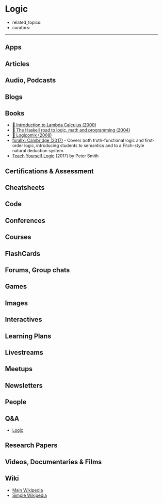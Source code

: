 # Logic

- related_topics:
- curators:

------

## Apps

## Articles

## Audio, Podcasts

## Blogs

## Books

- [📖 Introduction to Lambda Calculus (2000)](http://www.cse.chalmers.se/research/group/logic/TypesSS05/Extra/geuvers.pdf)
- [📖 The Haskell road to logic, math and programming (2004)](https://fldit-www.cs.uni-dortmund.de/~peter/PS07/HR.pdf)
- [📖 Logicomix (2008)](https://www.scribd.com/document/98921232/Bertrand-Russell-Logicomix)
- [forallx: Cambridge (2017)](http://people.ds.cam.ac.uk/tecb2/forallx.shtml) - Covers both truth-functional logic and first-order logic, introducing students to semantics and to a Fitch-style natural deduction system.
- [Teach Yourself Logic](https://www.logicmatters.net/resources/pdfs/TeachYourselfLogic2017.pdf) (2017) by Peter Smith

## Certifications & Assessment

## Cheatsheets

## Code

## Conferences

## Courses

## FlashCards

## Forums, Group chats

## Games

## Images

## Interactives

## Learning Plans

## Livestreams

## Meetups

## Newsletters

## People

## Q&A

- [Logic](https://www.quora.com/topic/Logic-mathematics)

## Research Papers

## Videos, Documentaries & Films

## Wiki

- [Main Wikipedia](https://en.wikipedia.org/wiki/Logic)
- [Simple Wikipedia](https://simple.wikipedia.org/wiki/Logic)
